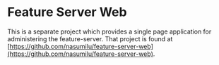 # Feature Server Web

This is a separate project which provides a single page application for administering the feature-server. That project 
is found at [https://github.com/nasumilu/feature-server-web](https://github.com/nasumilu/feature-server-web).